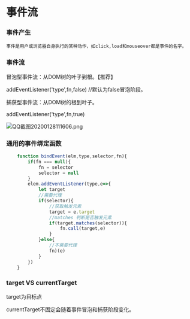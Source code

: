 # 事件流
### 事件产生
    事件是用户或浏览器自身执行的某种动作，如click,load和mouseover都是事件的名字。
        
### 事件流

冒泡型事件流：从DOM树的叶子到根。【推荐】

addEventListener('type',fn,false) //默认为false冒泡阶段。

捕获型事件流：从DOM树的根到叶子。

addEventListener('type',fn,true)

![QQ截图20200128111606.png](https://images2015.cnblogs.com/blog/315302/201606/315302-20160621155328756-279009443.png)


### 通用的事件绑定函数

```javascript
    function bindEvent(elm,type,selector,fn){
        if(fn === null){
            fn = selector
            selector = null
        }
        elem.addEventListener(type,e=>{
            let target 
            //需要代理
            if(selector){
                //获取触发元素
                target = e.target 
                //matches 判断是否触发元素
                if(target.matches(selector)){
                    fn.call(target,e)
                }
            }else{
                //不需要代理
                fn)(e)
            }
        })
    }
```


### target VS currentTarget
target为目标点

currentTarget不固定会随着事件冒泡和捕获阶段变化。
